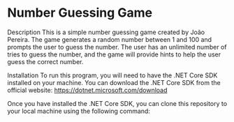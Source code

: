 <h1>Number Guessing Game</h1>
Description
This is a simple number guessing game created by João Pereira. The game generates a random number between 1 and 100 and prompts the user to guess the number. The user has an unlimited number of tries to guess the number, and the game will provide hints to help the user guess the correct number.

Installation
To run this program, you will need to have the .NET Core SDK installed on your machine. You can download the .NET Core SDK from the official website: https://dotnet.microsoft.com/download

Once you have installed the .NET Core SDK, you can clone this repository to your local machine using the following command:
